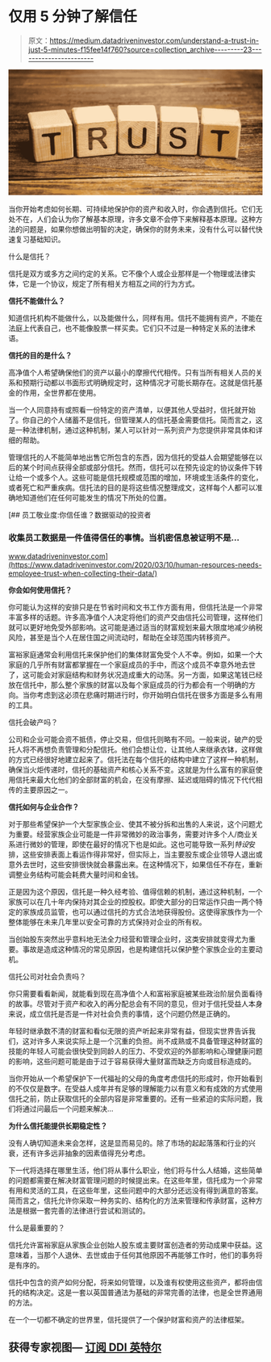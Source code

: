 # 仅用 5 分钟了解信任

> 原文：<https://medium.datadriveninvestor.com/understand-a-trust-in-just-5-minutes-f15fee14f760?source=collection_archive---------23----------------------->

![](img/1fa3b06160e8690499f7727a522c47d6.png)

当你开始考虑如何长期、可持续地保护你的资产和收入时，你会遇到信托。它们无处不在，人们会认为你了解基本原理，许多文章不会停下来解释基本原理。这种方法的问题是，如果你想做出明智的决定，确保你的财务未来，没有什么可以替代快速复习基础知识。

什么是信托？

信托是双方或多方之间约定的关系。它不像个人或企业那样是一个物理或法律实体，它是一个协议，规定了所有相关方相互之间的行为方式。

**信托不能做什么？**

知道信托机构不能做什么，以及能做什么，同样有用。信托不能拥有资产，不能在法庭上代表自己，也不能像股票一样买卖。它们只不过是一种特定关系的法律术语。

**信托的目的是什么？**

高净值个人希望确保他们的资产以最小的摩擦代代相传。只有当所有相关人员的关系和预期行动都以书面形式明确规定时，这种情况才可能长期存在。这就是信托基金的作用，全世界都在使用。

当一个人同意持有或照看一份特定的资产清单，以便其他人受益时，信托就开始了。你自己的个人储蓄不是信托，但管理某人的信托基金需要信托。简而言之，这是一种法律机制，通过这种机制，某人可以针对一系列资产为您提供非常具体和详细的帮助。

管理信托的人不能简单地出售它所包含的东西，因为信托的受益人会期望能够在以后的某个时间点获得全部或部分信托。然而，信托可以在预先设定的协议条件下转让给一个或多个人。这些可能是信托规模或范围的增加，环境或生活条件的变化，或者死亡和严重疾病。信托法的目的是将这些情况整理成文，这样每个人都可以准确地知道他们在任何可能发生的情况下所处的位置。

[](https://www.datadriveninvestor.com/2020/03/10/human-resources-needs-employee-trust-when-collecting-their-data/) [## 员工敬业度:你信任谁？数据驱动的投资者

### 收集员工数据是一件值得信任的事情。当机密信息被证明不是…

www.datadriveninvestor.com](https://www.datadriveninvestor.com/2020/03/10/human-resources-needs-employee-trust-when-collecting-their-data/) 

**你会如何使用信托？**

你可能认为这样的安排只是在节省时间和文书工作方面有用，但信托法是一个非常丰富多样的话题。许多高净值个人决定将他们的资产交由信托公司管理，这样他们就可以更好地免受外部影响。这可能是通过适当的财富规划来最大限度地减少纳税风险，甚至是当个人在居住国之间流动时，帮助在全球范围内转移资产。

富裕家庭通常会利用信托来保护他们的集体财富免受个人不幸。例如，如果一个大家庭的几乎所有财富都掌握在一个家庭成员的手中，而这个成员不幸意外地去世了，这可能会对家庭结构和财务状况造成重大的动荡。另一方面，如果这笔钱已经放在信托中，那么整个家族的财富以及每个家庭成员的行为都会有一个明确的方向。当你考虑到这必须在悲痛时期进行时，你开始明白信托在很多方面是多么有用的工具。

信托会破产吗？

公司和企业可能会资不抵债，停止交易，但信托则略有不同。一般来说，破产的受托人将不再想负责管理和分配信托。他们会想让位，让其他人来继承衣钵，这样做的方式已经很好地建立起来了。信托法在每个信托的结构中建立了这样一种机制，确保当火炬传递时，信托的基础资产和核心关系不变。这就是为什么富有的家庭使用信托来最大化他们的全部财富的机会，在没有摩擦、延迟或阻碍的情况下代代相传的主要原因之一。

**信托如何与企业合作？**

对于那些希望保护一个大型家族企业、使其不被分拆和出售的人来说，这个问题尤为重要。经营家族企业可能是一件非常微妙的政治事务，需要对许多个人/商业关系进行微妙的管理，即使在最好的情况下也是如此。这也可能导致一系列*特设*安排，这些安排表面上看运作得非常好，但实际上，当主要股东或企业领导人退出或意外去世时，这些安排很快就会暴露出来。在这种情况下，如果信任不存在，重新调整业务结构可能会耗费大量时间和金钱。

正是因为这个原因，信托是一种久经考验、值得信赖的机制，通过这种机制，一个家族可以在几十年内保持对其企业的控股权。即使大部分的日常运作只由一两个特定的家族成员监管，也可以通过信托的方式合法地获得股份。这使得家族作为一个整体能够在未来几年里以安全可靠的方式保持对企业的所有权。

当创始股东突然出乎意料地无法全力经营和管理企业时，这类安排就变得尤为重要。事故是造成这种情况的常见原因，也是构建信托以保护整个家族企业的主要动机。

信托公司对社会负责吗？

你只需要看看新闻，就能看到现在高净值个人和富裕家庭被某些政治阶层负面看待的故事。尽管对于资产和收入的再分配总会有不同的意见，但对于信托受益人本身来说，成立信托是否是一件对社会负责的事情，这个问题仍然是正确的。

年轻时继承数不清的财富和看似无限的资产听起来非常有益，但现实世界告诉我们，这对许多人来说实际上是一个沉重的负担。尚不成熟或不具备管理这种财富的技能的年轻人可能会很快受到同龄人的压力、不受欢迎的外部影响和心理健康问题的影响，这些问题可能是由于过于容易获得大量财富而缺乏方向或目标造成的。

当你开始从一个希望保护下一代福祉的父母的角度考虑信托的形成时，你开始看到的不仅仅是数字。在受益人成年并有足够的理解能力以有意义和有成效的方式使用信托之前，防止获取信托的全部内容是非常重要的。还有一些紧迫的实际问题，我们将通过问最后一个问题来解决…

**为什么信托能提供长期稳定性？**

没有人确切知道未来会怎样，这是显而易见的。除了市场的起起落落和行业的兴衰，还有许多远非抽象的因素值得充分考虑。

下一代将选择在哪里生活，他们将从事什么职业，他们将与什么人结婚，这些简单的问题都需要在解决财富管理问题的时候提出来。在这些年里，信托成为一个非常有用和灵活的工具，在这些年里，这些问题中的大部分还远没有得到满意的答案。简而言之，信托允许你采取一种务实的、结构化的方法来管理和传承财富，这种方法是根据一套完善的法律进行尝试和测试的。

什么是最重要的？

信托允许富裕家庭从家族企业创始人股东或主要财富创造者的劳动成果中获益。这意味着，当那个人退休、去世或由于任何其他原因不再能够工作时，他们的事务将是有序的。

信托中包含的资产如何分配，将来如何管理，以及谁有权使用这些资产，都将由信托的结构决定。这是一套以英国普通法为基础的非常完善的法律，也是全世界通用的方法。

在一个一切都不确定的世界里，信托提供了一个保护财富和资产的法律框架。

## 获得专家视图— [订阅 DDI 英特尔](https://datadriveninvestor.com/ddi-intel)